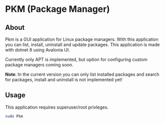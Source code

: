 # PKM (Package Manager)

## About
Pkm is a GUI application for Linux package managers. With this application you can list, install, uninstall and update packages.
This application is made with dotnet 8 using Avalonia UI.

Currently only APT is implemented, but option for configuring custom package managers coming soon.

**Note**: In the current version you can only list installed packages and search for packages, install and uninstall is not implemented yet!

## Usage
This application requires superuser/root privleges.
```sh
sudo Pkm
```
